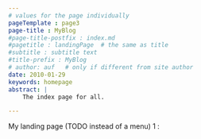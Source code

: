 ```yaml
---
# values for the page individually
pageTemplate : page3
page-title : MyBlog
#page-title-postfix : index.md
#pagetitle : landingPage  # the same as title
#subtitle : subtitle text
#title-prefix : MyBlog
# author: auf   # only if different from site author
date: 2010-01-29
keywords: homepage
abstract: |
    The index page for all.

---
```


My landing page (TODO instead of a menu) 1 :

